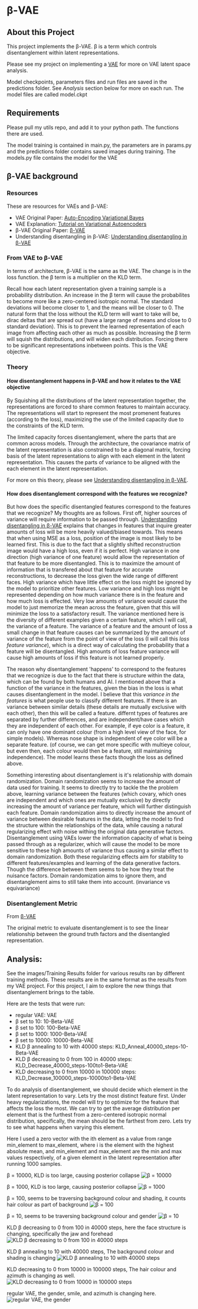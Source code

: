 # β-VAE

## About this Project
This project implements the β-VAE. β is a term which controls disentanglement within latent representations.

Please see my project on implementing a [VAE](https://github.com/yukunchen113/VariationalAutoEncoder) for more on VAE latent space analysis.

Model checkpoints, parameters files and run files are saved in the predictions folder. See _Analysis_ section below for more on each run. The model files are called model.ckpt

## Requirements
Please pull my utils repo, and add it to your python path. The functions there are used.

The model training is contained in main.py, the parameters are in params.py and the predictions folder contains saved images during training. The models.py file contains the model for the VAE

## β-VAE background
### Resources
These are resources for VAEs and β-VAE:
- VAE Original Paper: [Auto-Encoding Variational Bayes](https://arxiv.org/abs/1312.6114)
- VAE Explanation: [Tutorial on Variational Autoencoders](https://arxiv.org/abs/1606.05908)
- β-VAE Original Paper: [β-VAE](https://openreview.net/pdf?id=Sy2fzU9gl)
- Understanding disentangling in β-VAE: [Understanding disentangling in β-VAE](https://arxiv.org/pdf/1804.03599.pdf)

### From VAE to β-VAE
In terms of architecture, β-VAE is the same as the VAE. The change is in the loss function. the β term is a multiplier on the KLD term. 

Recall how each latent representation given a training sample is a probability distribution. An increase in the β term will cause the probabilites to become more like a zero-centered isotropic normal. The standard deviations will become closer to 1, and the means will be closer to 0. The natural form that the loss without the KLD term will want to take will be, dirac deltas that are spread out (have a large range of means and close to 0 standard deviation). This is to prevent the learned representation of each image from affecting each other as much as possible. Increasing the β term will squish the distributions, and will widen each distribution. Forcing there to be significant representations inbetween points. This is the VAE objective.

### Theory

#### How disentanglement happens in β-VAE and how it relates to the VAE objective
By Squishing all the distributions of the latent representation together, the representations are forced to share common features to maintain accuracy. The representations will start to represent the most promenent features (according to the loss), maximizing the use of the limited capacity due to the constraints of the KLD term.

The limited capacity forces disentanglement, where the parts that are common across models. Through the architecture, the covariance matrix of the latent representation is also constrained to be a diagonal matrix, forcing basis of the latent representations to align with each element in the latent representation. This causes the parts of variance to be aligned with the each element in the latent representation.

For more on this theory, please see [Understanding disentangling in β-VAE](https://arxiv.org/pdf/1804.03599.pdf).

#### How does disentanglement correspond with the features we recognize?

But how does the specific disentangled features correspond to the features that we recognize? My thoughts are as follows. First off, higher sources of variance will require information to be passed through. [Understanding disentangling in β-VAE](https://arxiv.org/pdf/1804.03599.pdf) explains that changes in features that inquire greater amounts of loss will be more heavily valued/biased towards. This means that when using MSE as a loss, position of the image is most likely to be learned first. This is due to the fact that a slightly shifted reconstruction image would have a high loss, even if it is perfect. High variance in one direction (high variance of one feature) would allow the representation of that feature to be more disentangled. This is to maximize the amount of information that is transfered about that feature for accurate reconstructions, to decrease the loss given the wide range of different faces. High variance which have little effect on the loss might be ignored by the model to prioritize other features. Low variance and high loss might be represented depending on how much variance there is in the feature and how much loss is effected. Very low amounts of variance would cause the model to just memorize the mean across the feature, given that this will minimize the loss to a satisfactory result. The variance mentioned here is the diversity of different examples given a certain feature, which I will call, the variance of a feature. The variance of a feature and the amount of loss a small change in that feature causes can be summarized by the amount of variance of the feature from the point of view of the loss (I will call this _loss feature variance_), which is a direct way of calculating the probability that a feature will be disentangled. High amounts of loss feature variance will cause high amounts of loss if this feature is not learned properly.

The reason why disentanglement 'happens' to correspond to the features that we recognize is due to the fact that there is structure within the data, which can be found by both humans and AI. I mentioned above that a function of the variance in the features, given the bias in the loss is what causes disentanglement in the model. I believe that this _variance in the features_ is what people use to classify different features. If there is an variance between similar details (these details are mutually exclusive with each other), then this will be called a feature. differnt types of features are separated by further differences, and are independent/have cases which they are independent of each other. For example, if eye color is a feature, it can only have one dominant colour (from a high level view of the face, for simple models). Whereas nose shape is independent of eye color will be a separate feature. (of course, we can get more specific with multieye colour, but even then, each colour would then be a feature, still maintaining independence). The model learns these facts though the loss as defined above.

Something interesting about disentanglement is it's relationship with domain randomization. Domain randomization seems to increase the amount of data used for training. It seems to directly try to tackle the the problem above, learning variance between the features (which covary, which ones are independent and which ones are mutually exclusive) by directly increasing the amount of variance per feature, which will further distinguish each feature. Domain randomization aims to directly increase the amount of variance between desirable features in the data, letting the model to find the structure within the relationships of the data, while causing a natural regularizing effect with noise withing the original data generative factors. Disentanglement using VAEs lower the information capacity of what is being passed through as a regularizer, which will cause the model to be more sensitive to these high amounts of variance thus causing a similar effect to domain randomization. Both these regularizing effects aim for stability to different features/examples and learning of the data generative factors. Though the difference between them seems to be how they treat the nuisance factors. Domain randomization aims to ignore them, and disentanglement aims to still take them into account. (invariance vs equivariance)

### Disentanglement Metric
From [β-VAE](https://openreview.net/pdf?id=Sy2fzU9gl)

The original metric to evaluate disentanglement is to see the linear relationship between the ground truth factors and the disentangled representation. 

## Analysis:

See the images/Training Results folder for various results ran by different training methods. These results are in the same format as the results from my VAE project. For this project, I aim to explore the new things that disentanglement brings to the table.

Here are the tests that were run:
- regular VAE: VAE
- β set to 10: 10-Beta-VAE
- β set to 100: 100-Beta-VAE
- β set to 1000: 1000-Beta-VAE
- β set to 10000: 10000-Beta-VAE
- KLD β annealing to 10 with 40000 steps: KLD_Anneal_40000_steps-10-Beta-VAE
- KLD β decreasing to 0 from 100 in 40000 steps: KLD_Decrease_40000_steps-100to1-Beta-VAE
- KLD decreasing to 0 from 10000 in 100000 steps: KLD_Decrease_100000_steps-10000to1-Beta-VAE

To do analysis of disentanglement, we should decide which element in the latent representation to vary. Lets try the most distinct feature first. Under heavy regularizations, the model will try to optimize for the feature that affects the loss the most. We can try to get the average distribution per element that is the furthest from a zero-centered isotropic normal distribution, specifically, the mean should be the farthest from zero. Lets try to see what happens when varying this element.

Here I used a zero vector with the ith element as a value from range min_element to max_element, where i is the element with the highest absolute mean, and min_element and max_element are the min and max values respectively, of a given element in the latent representation after running 1000 samples.

β = 10000, KLD is too large, causing posterior collapse
![β = 10000](images/latent_traversal/10000-Beta-VAE.jpg)

β = 1000, KLD is too large, causing posterior collapse
![β = 1000](images/latent_traversal/1000-Beta-VAE.jpg)

β = 100, seems to be traversing background colour and shading, it counts hair colour as part of background
![β = 100](images/latent_traversal/100-Beta-VAE.jpg)

β = 10, seems to be traversing background colour and gender
![β = 10](images/latent_traversal/10-Beta-VAE.jpg)

KLD β decreasing to 0 from 100 in 40000 steps, here the face structure is changing, specifically the jaw and forehead
![KLD β decreasing to 0 from 100 in 40000 steps](images/latent_traversal/KLD_Decrease_40000_steps-100to1-Beta-VAE.jpg)

KLD β annealing to 10 with 40000 steps, The background colour and shading is changing
![KLD β annealing to 10 with 40000 steps](images/latent_traversal/KLD_Anneal_40000_steps-10-Beta-VAE.jpg)

KLD decreasing to 0 from 10000 in 100000 steps, The hair colour and azimuth is changing as well.
![KLD decreasing to 0 from 10000 in 100000 steps](images/latent_traversal/KLD_Decrease_100000_steps-10000to1-Beta-VAE.jpg)

regular VAE, the gender, smile, and azimuth is changing here.
![regular VAE, the gender](images/latent_traversal/VAE.jpg)

